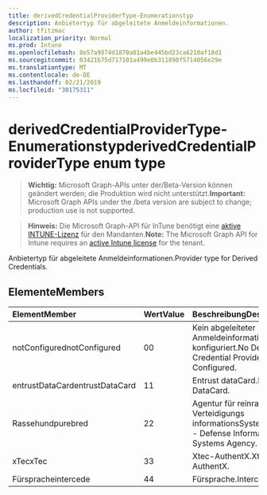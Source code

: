 ```yaml
---
title: derivedCredentialProviderType-Enumerationstyp
description: Anbietertyp für abgeleitete Anmeldeinformationen.
author: tfitzmac
localization_priority: Normal
ms.prod: Intune
ms.openlocfilehash: 8e57a9874d1870a01a4be445bd23ca6210af18d1
ms.sourcegitcommit: 03421b75d717101a499e0b311890f5714056e29e
ms.translationtype: MT
ms.contentlocale: de-DE
ms.lasthandoff: 02/21/2019
ms.locfileid: "30175311"
---
```

# <a name="derivedcredentialprovidertype-enum-type"></a><span data-ttu-id="b6623-103">derivedCredentialProviderType-Enumerationstyp</span><span class="sxs-lookup"><span data-stu-id="b6623-103">derivedCredentialProviderType enum type</span></span>

> <span data-ttu-id="b6623-104">**Wichtig:** Microsoft Graph-APIs unter der/Beta-Version können geändert werden; die Produktion wird nicht unterstützt.</span><span class="sxs-lookup"><span data-stu-id="b6623-104">**Important:** Microsoft Graph APIs under the /beta version are subject to change; production use is not supported.</span></span>

> <span data-ttu-id="b6623-105">**Hinweis:** Die Microsoft Graph-API für InTune benötigt eine [aktive INTUNE-Lizenz](https://go.microsoft.com/fwlink/?linkid=839381) für den Mandanten.</span><span class="sxs-lookup"><span data-stu-id="b6623-105">**Note:** The Microsoft Graph API for Intune requires an [active Intune license](https://go.microsoft.com/fwlink/?linkid=839381) for the tenant.</span></span>

<span data-ttu-id="b6623-106">Anbietertyp für abgeleitete Anmeldeinformationen.</span><span class="sxs-lookup"><span data-stu-id="b6623-106">Provider type for Derived Credentials.</span></span>

## <a name="members"></a><span data-ttu-id="b6623-107">Elemente</span><span class="sxs-lookup"><span data-stu-id="b6623-107">Members</span></span>
|<span data-ttu-id="b6623-108">Element</span><span class="sxs-lookup"><span data-stu-id="b6623-108">Member</span></span>|<span data-ttu-id="b6623-109">Wert</span><span class="sxs-lookup"><span data-stu-id="b6623-109">Value</span></span>|<span data-ttu-id="b6623-110">Beschreibung</span><span class="sxs-lookup"><span data-stu-id="b6623-110">Description</span></span>|
|:---|:---|:---|
|<span data-ttu-id="b6623-111">notConfigured</span><span class="sxs-lookup"><span data-stu-id="b6623-111">notConfigured</span></span>|<span data-ttu-id="b6623-112">0</span><span class="sxs-lookup"><span data-stu-id="b6623-112">0</span></span>|<span data-ttu-id="b6623-113">Kein abgeleiteter Anmeldeinformationsanbieter konfiguriert.</span><span class="sxs-lookup"><span data-stu-id="b6623-113">No Derived Credential Provider Configured.</span></span>|
|<span data-ttu-id="b6623-114">entrustDataCard</span><span class="sxs-lookup"><span data-stu-id="b6623-114">entrustDataCard</span></span>|<span data-ttu-id="b6623-115">1</span><span class="sxs-lookup"><span data-stu-id="b6623-115">1</span></span>|<span data-ttu-id="b6623-116">Entrust dataCard.</span><span class="sxs-lookup"><span data-stu-id="b6623-116">Entrust DataCard.</span></span>|
|<span data-ttu-id="b6623-117">Rassehund</span><span class="sxs-lookup"><span data-stu-id="b6623-117">purebred</span></span>|<span data-ttu-id="b6623-118">2</span><span class="sxs-lookup"><span data-stu-id="b6623-118">2</span></span>|<span data-ttu-id="b6623-119">Agentur für reinrassige Verteidigungs informationsSysteme.</span><span class="sxs-lookup"><span data-stu-id="b6623-119">Purebred - Defense Information Systems Agency.</span></span>|
|<span data-ttu-id="b6623-120">xTec</span><span class="sxs-lookup"><span data-stu-id="b6623-120">xTec</span></span>|<span data-ttu-id="b6623-121">3</span><span class="sxs-lookup"><span data-stu-id="b6623-121">3</span></span>|<span data-ttu-id="b6623-122">Xtec-AuthentX.</span><span class="sxs-lookup"><span data-stu-id="b6623-122">Xtec - AuthentX.</span></span>|
|<span data-ttu-id="b6623-123">Fürsprache</span><span class="sxs-lookup"><span data-stu-id="b6623-123">intercede</span></span>|<span data-ttu-id="b6623-124">4</span><span class="sxs-lookup"><span data-stu-id="b6623-124">4</span></span>|<span data-ttu-id="b6623-125">Fürsprache.</span><span class="sxs-lookup"><span data-stu-id="b6623-125">Intercede.</span></span>|




